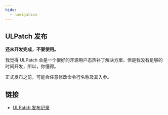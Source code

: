 ```yaml
---
hide:
  - navigation
---
```


## ULPatch 发布

**还未开发完成，不要使用。**

我觉得 ULPatch 会是一个很好的开源用户态热补丁解决方案，但是我没有足够的时间开发，所以，你懂得。

正式发布之前，可能会任意修改命令行名称及其入参。


## 链接

- [ULPatch 发布记录](https://github.com/Rtoax/ulpatch/releases)

